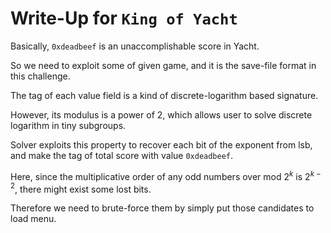 # Write-Up for `King of Yacht`
Basically, `0xdeadbeef` is an unaccomplishable score in Yacht.

So we need to exploit some of given game, and it is the save-file format in this challenge.

The tag of each value field is a kind of discrete-logarithm based signature.

However, its modulus is a power of 2, which allows user to solve discrete logarithm in tiny subgroups.

Solver exploits this property to recover each bit of the exponent from lsb, and make the tag of total score with value `0xdeadbeef`.

Here, since the multiplicative order of any odd numbers over mod $2^k$ is $2^{k-2}$, there might exist some lost bits.

Therefore we need to brute-force them by simply put those candidates to load menu.